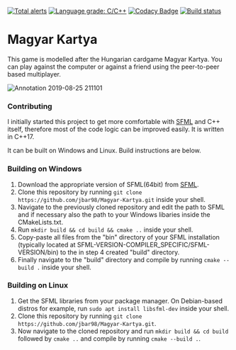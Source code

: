 [![Total alerts](https://img.shields.io/lgtm/alerts/g/jbar98/Magyar-Kartya.svg?logo=lgtm&logoWidth=18)](https://lgtm.com/projects/g/jbar98/Magyar-Kartya/alerts/)
[![Language grade: C/C++](https://img.shields.io/lgtm/grade/cpp/g/jbar98/Magyar-Kartya.svg?logo=lgtm&logoWidth=18)](https://lgtm.com/projects/g/jbar98/Magyar-Kartya/context:cpp)
[![Codacy Badge](https://api.codacy.com/project/badge/Grade/ac69f43eca13461b80f4d756ed03971b)](https://www.codacy.com/manual/barkoczijoerg/Magyar-Kartya?utm_source=github.com&amp;utm_medium=referral&amp;utm_content=jbar98/Magyar-Kartya&amp;utm_campaign=Badge_Grade)
[![Build status](https://ci.appveyor.com/api/projects/status/258dibi9d57y7r5d/branch/master?svg=true)](https://ci.appveyor.com/project/jbar98/magyar-kartya/branch/master)
# Magyar Kartya

This game is modelled after the Hungarian cardgame Magyar Kartya. 
You can play against the computer or against a friend using the peer-to-peer based multiplayer.

![Annotation 2019-08-25 211101](https://user-images.githubusercontent.com/34109209/63654652-71776400-c77d-11e9-8a60-55efae82aec6.png)



### Contributing
I initially started this project to get more comfortable with [SFML](https://www.sfml-dev.org/) and C++ itself, therefore most of the code logic can be improved easily. It is written in C++17.

It can be built on Windows and Linux. Build instructions are below.

### Building on Windows
1. Download the appropriate version of SFML(64bit) from [SFML](https://www.sfml-dev.org/download/sfml/2.5.1/).
2. Clone this repository by running `git clone https://github.com/jbar98/Magyar-Kartya.git` inside your shell.
3. Navigate to the previously cloned repository and edit the path to SFML and if necessary also the path to your Windows libaries inside the CMakeLists.txt.
4. Run `mkdir build && cd build && cmake ..` inside your shell.
5. Copy-paste all files from the "bin" directory of your SFML installation (typically located at SFML-VERSION-COMPILER_SPECIFIC/SFML-VERSION/bin) to the 
in step 4 created "build" directory.
6. Finally navigate to the "build" directory and compile by running `cmake --build .` inside your shell.

### Building on Linux
1. Get the SFML libraries from your package manager. On Debian-based distros for example, run `sudo apt install libsfml-dev` inside your shell.
2. Clone this repository by running `git clone https://github.com/jbar98/Magyar-Kartya.git`.
3. Now navigate to the cloned repository and run `mkdir build && cd build` followed by `cmake ..` and compile by running `cmake --build .`.
